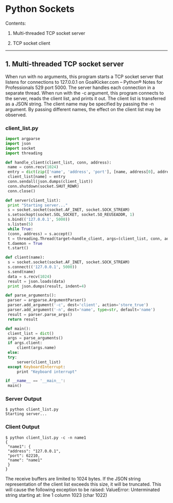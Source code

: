 # Python Sockets

Contents:

1. Multi-threaded TCP socket server

2. TCP socket client

---

## 1. Multi-threaded TCP socket server

When run with no arguments, this program starts a TCP socket server that listens for connections to 127.0.0.1 on
GoalKicker.com – Python® Notes for Professionals 529
port 5000. The server handles each connection in a separate thread.
When run with the -c argument, this program connects to the server, reads the client list, and prints it out. The
client list is transferred as a JSON string. The client name may be specified by passing the -n argument. By passing
different names, the effect on the client list may be observed.

### client_list.py



```python
import argparse
import json
import socket
import threading

def handle_client(client_list, conn, address):
 name = conn.recv(1024)
 entry = dict(zip(['name', 'address', 'port'], [name, address[0], address[1]]))
 client_list[name] = entry
 conn.sendall(json.dumps(client_list))
 conn.shutdown(socket.SHUT_RDWR)
 conn.close()

def server(client_list):
 print "Starting server..."
 s = socket.socket(socket.AF_INET, socket.SOCK_STREAM)
 s.setsockopt(socket.SOL_SOCKET, socket.SO_REUSEADDR, 1)
 s.bind(('127.0.0.1', 5000))
 s.listen(5)
 while True:
 (conn, address) = s.accept()
 t = threading.Thread(target=handle_client, args=(client_list, conn, address))
 t.daemon = True
 t.start()

def client(name):
 s = socket.socket(socket.AF_INET, socket.SOCK_STREAM)
 s.connect(('127.0.0.1', 5000))
 s.send(name)
 data = s.recv(1024)
 result = json.loads(data)
 print json.dumps(result, indent=4)

def parse_arguments():
 parser = argparse.ArgumentParser()
 parser.add_argument('-c', dest='client', action='store_true')
 parser.add_argument('-n', dest='name', type=str, default='name')
 result = parser.parse_args()
 return result

def main():
 client_list = dict()
 args = parse_arguments()
 if args.client:
     client(args.name)
 else:
 try:
     server(client_list)
 except KeyboardInterrupt:
     print "Keyboard interrupt"

if __name__ == '__main__':
 main()


```

### Server Output

```shell
$ python client_list.py
Starting server...
```

### Client Output

```shell
$ python client_list.py -c -n name1
{
 "name1": {
 "address": "127.0.0.1",
 "port": 62210,
 "name": "name1"
 }
}
```


The receive buffers are limited to 1024 bytes. If the JSON string representation of the client list exceeds this size, it
will be truncated. This will cause the following exception to be raised:
ValueError: Unterminated string starting at: line 1 column 1023 (char 1022)
